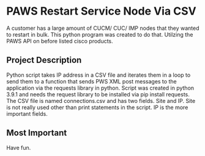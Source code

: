 # PAWS Restart Service Node Via CSV

A customer has a large amount of CUCM/ CUC/ IMP nodes that they wanted to restart in bulk. This python program was created to do that. Utilzing the PAWS API on before listed cisco products.


## Project Description

Python script takes IP address in a CSV file and iterates them in a loop to send them to a function that sends PWS XML post messages to the application via the requests library in python.  Script was created in python 3.9.1 and needs the request library to be installed via pip install requests.
The CSV file is named connections.csv and has two fields.  Site and IP. Site is not really used other than print statements in the script. IP is the more important fields.


## Most Important
Have fun. 

